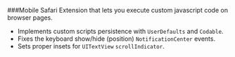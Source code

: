 ###Mobile Safari Extension that lets you execute custom javascript code on browser pages.

  - Implements custom scripts persistence with `UserDefaults` and `Codable`.
  - Fixes the keyboard show/hide (position) `NotificationCenter` events.
  - Sets proper insets for `UITextView` `scrollIndicator`.

